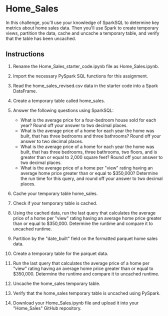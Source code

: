 # Home_Sales

In this challenge, you'll use your knowledge of SparkSQL to determine key metrics about home sales data. Then you'll use Spark to create temporary views, partition the data, cache and uncache a temporary table, and verify that the table has been uncached.

## Instructions

1. Rename the Home_Sales_starter_code.ipynb file as Home_Sales.ipynb.  

2. Import the necessary PySpark SQL functions for this assignment.  

3. Read the home_sales_revised.csv data in the starter code into a Spark DataFrame.  

4. Create a temporary table called home_sales.

5. Answer the following questions using SparkSQL:
   * What is the average price for a four-bedroom house sold for each year? Round off your answer to two decimal places.
   * What is the average price of a home for each year the home was built, that has three bedrooms and three bathrooms? Round off your answer to two decimal places.
   * What is the average price of a home for each year the home was built, that has three bedrooms, three bathrooms, two floors, and is greater than or equal to 2,000 square feet? Round off your answer to two decimal places.
   * What is the average price of a home per "view" rating having an average home price greater than or equal to $350,000? Determine the run time for this query, and round off your answer to two decimal places.
  
6. Cache your temporary table home_sales.
   
7. Check if your temporary table is cached.

8. Using the cached data, run the last query that calculates the average price of a home per "view" rating having an average home price greater than or equal to $350,000. Determine the runtime and compare it to uncached runtime.

9. Partition by the "date_built" field on the formatted parquet home sales data.

10. Create a temporary table for the parquet data.

11. Run the last query that calculates the average price of a home per "view" rating having an average home price greater than or equal to $350,000. Determine the runtime and compare it to uncached runtime.

12. Uncache the home_sales temporary table.

13. Verify that the home_sales temporary table is uncached using PySpark.

14. Download your Home_Sales.ipynb file and upload it into your "Home_Sales" GitHub repository.

 
